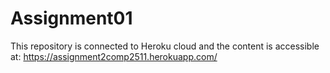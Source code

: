 # Assignment01
This repository is connected to Heroku cloud and the content is accessible at: https://assignment2comp2511.herokuapp.com/
